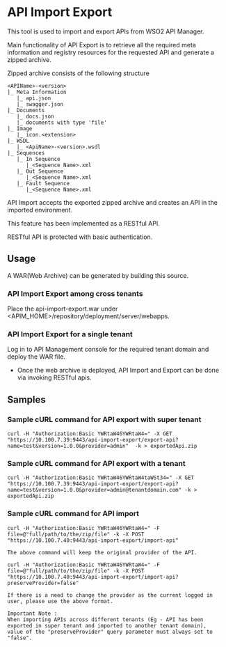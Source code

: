 API Import Export
=================

This tool is used to import and export APIs from WSO2 API Manager.

Main functionality of API Export is to retrieve all the required meta information and registry
resources for the requested API and generate a zipped archive.

Zipped archive consists of the following structure

    <APIName>-<version>
    |_ Meta Information
       |_ api.json
       |_ swagger.json
    |_ Documents
       |_ docs.json
       |_ documents with type 'file'
    |_ Image
       |_ icon.<extension>
    |_ WSDL
       |_ <ApiName>-<version>.wsdl
    |_ Sequences
       |_ In Sequence
          |_<Sequence Name>.xml
       |_ Out Sequence
          |_<Sequence Name>.xml
       |_ Fault Sequence
          |_<Sequence Name>.xml

API Import accepts the exported zipped archive and creates an API in the imported environment.

This feature has been implemented as a RESTful API.

RESTful API is protected with basic authentication.

Usage
-----


A WAR(Web Archive) can be generated by building this source.

### API Import Export among cross tenants


Place the api-import-export.war under <APIM_HOME>/repository/deployment/server/webapps.

### API Import Export for a single tenant


Log in to API Management console for the required tenant domain and deploy the WAR file.

* Once the web archive is deployed, API Import and Export can be done via invoking RESTful apis.

Samples
-------

### Sample cURL command for API export with super tenant


    curl -H "Authorization:Basic YWRtaW46YWRtaW4=" -X GET "https://10.100.7.39:9443/api-import-export/export-api?name=test&version=1.0.0&provider=admin"  -k > exportedApi.zip

### Sample cURL command for API export with a tenant

    curl -H "Authorization:Basic YWRtaW46YWRtaW4taWSt34=" -X GET "https://10.100.7.39:9443/api-import-export/export-api?name=test&version=1.0.0&provider=admin@tenantdomain.com" -k > exportedApi.zip


### Sample cURL command for API import

    curl -H "Authorization:Basic YWRtaW46YWRtaW4=" -F file=@"full/path/to/the/zip/file" -k -X POST "https://10.100.7.40:9443/api-import-export/import-api"

    The above command will keep the original provider of the API.

    curl -H "Authorization:Basic YWRtaW46YWRtaW4=" -F file=@"full/path/to/the/zip/file" -k -X POST "https://10.100.7.40:9443/api-import-export/import-api?preserveProvider=false"

    If there is a need to change the provider as the current logged in user, please use the above format.

    Important Note :
    When importing APIs across different tenants (Eg - API has been exported in super tenant and imported to another tenant domain),
    value of the "preserveProvider" query parameter must always set to "false".

